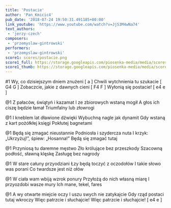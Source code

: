 ```yaml
---
title: 'Postacie'
author: 'Pan_Kmicic4'
pub_date: '2018-07-24 19:50:31.491185+00:00'
link_youtube: 'https://www.youtube.com/watch?v=JjS3M4wNa74'
text_authors:
 - 'jerzy-czech'
composers:
 - 'przemyslaw-gintrowski'
performers:
 - 'przemyslaw-gintrowski'
score1: scores/postacie.png
score1_full: https://storage.googleapis.com/piosenka-media/media/scores/postacie.png
score1_thumb: https://storage.googleapis.com/piosenka-media/media/scores/postacie.png.180x0_q85_upscale.png
---
```


#1
Wy, co dzisiejszym dniem znużeni [ a ]
Chwili wytchnienia tu szukacie [ G4 G ]
Zobaczcie, jakie z dawnych cieni [ F4 F ]
Wyłonią się postacie! [ e4 e ]

@1
Z pałaców, świątyń i kazamat
I ze zbiorowych wstaną mogił
A głos ich ciszę będzie łamał
Triumfalny lub złowrogi

@1
I kneblem lat dławione dźwięki
Wybuchną nagle jak dynamit
Gdy wstaną z kart pożółkłej księgi
Pokłutej bagnetami

@1
Będą się zmagać nieustannie
Podniosła i szydercza nuta
I krzyk: „Ukrzyżuj!”, śpiew: „Hosanna!”
Będą się zmagać tutaj

@1
Przyniosą tu daremne męstwo
Zło królujące bez przeszkody
Szacowną podłość, sławną klęskę
Zasługę bez nagrody

@1
W stare całuny przyodziani
Łzy będą toczyć z oczodołów
I takie słowo was porani
Co twardsze jest niż ołów

@1
W ciała wam wbiją wzrok ponury
Przyłożą do nich własną miarę
I przyozdobi wasze mury
Ich mane, tekel, fares

@1
A wy otwarte miejcie oczy
I uszu swych nie zatykajcie
Gdy rząd postaci tutaj wkroczy
Więc patrzcie i słuchajcie!
Więc patrzcie i słuchajcie! [ e4 e ]